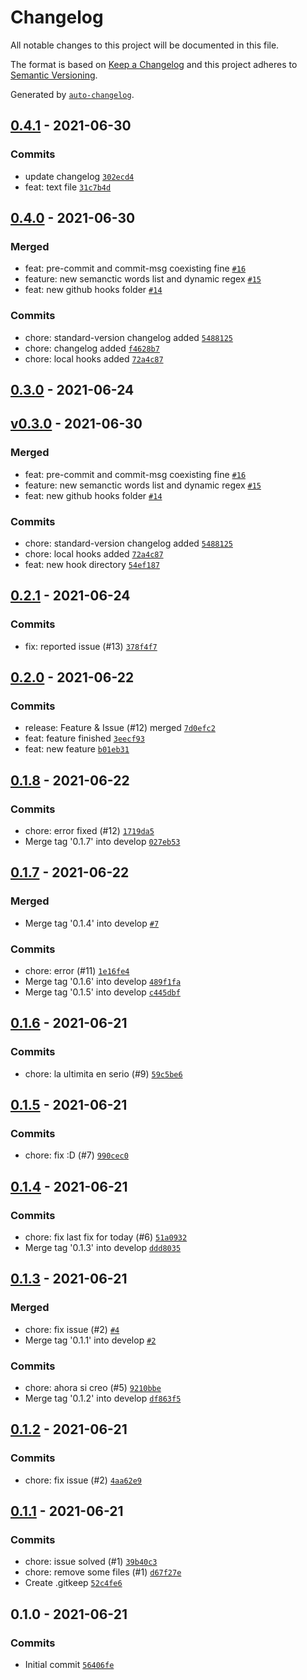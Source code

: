 # Changelog

All notable changes to this project will be documented in this file.

The format is based on [Keep a Changelog](https://keepachangelog.com/en/1.0.0/)
and this project adheres to [Semantic Versioning](https://semver.org/spec/v2.0.0.html).

Generated by [`auto-changelog`](https://github.com/CookPete/auto-changelog).

## [0.4.1](https://github.com/Square-Cube-Software/git-flow-test/compare/0.4.0...0.4.1) - 2021-06-30

### Commits

- update changelog [`302ecd4`](https://github.com/Square-Cube-Software/git-flow-test/commit/302ecd416b7b67238b5c3ac160d6c53d6ce97864)
- feat: text file [`31c7b4d`](https://github.com/Square-Cube-Software/git-flow-test/commit/31c7b4d5098b85292ded433387354e37ec92bc98)

## [0.4.0](https://github.com/Square-Cube-Software/git-flow-test/compare/0.3.0...0.4.0) - 2021-06-30

### Merged

- feat: pre-commit and commit-msg coexisting fine [`#16`](https://github.com/Square-Cube-Software/git-flow-test/pull/16)
- feature: new semanctic words list and dynamic regex [`#15`](https://github.com/Square-Cube-Software/git-flow-test/pull/15)
- feat: new github hooks folder [`#14`](https://github.com/Square-Cube-Software/git-flow-test/pull/14)

### Commits

- chore: standard-version changelog added [`5488125`](https://github.com/Square-Cube-Software/git-flow-test/commit/5488125b85c5ba81555fca95f6041f8d7c438ea4)
- chore: changelog added [`f4628b7`](https://github.com/Square-Cube-Software/git-flow-test/commit/f4628b7c03d6f62ccbdb4b7937302f67cc6a9fe0)
- chore: local hooks added [`72a4c87`](https://github.com/Square-Cube-Software/git-flow-test/commit/72a4c87df5e32489fe1642389934fffdd50f61e3)

## [0.3.0](https://github.com/Square-Cube-Software/git-flow-test/compare/v0.3.0...0.3.0) - 2021-06-24

## [v0.3.0](https://github.com/Square-Cube-Software/git-flow-test/compare/0.2.1...v0.3.0) - 2021-06-30

### Merged

- feat: pre-commit and commit-msg coexisting fine [`#16`](https://github.com/Square-Cube-Software/git-flow-test/pull/16)
- feature: new semanctic words list and dynamic regex [`#15`](https://github.com/Square-Cube-Software/git-flow-test/pull/15)
- feat: new github hooks folder [`#14`](https://github.com/Square-Cube-Software/git-flow-test/pull/14)

### Commits

- chore: standard-version changelog added [`5488125`](https://github.com/Square-Cube-Software/git-flow-test/commit/5488125b85c5ba81555fca95f6041f8d7c438ea4)
- chore: local hooks added [`72a4c87`](https://github.com/Square-Cube-Software/git-flow-test/commit/72a4c87df5e32489fe1642389934fffdd50f61e3)
- feat: new hook directory [`54ef187`](https://github.com/Square-Cube-Software/git-flow-test/commit/54ef18732c83d69af26e490a203c88e6310d97c3)

## [0.2.1](https://github.com/Square-Cube-Software/git-flow-test/compare/0.2.0...0.2.1) - 2021-06-24

### Commits

- fix: reported issue (#13) [`378f4f7`](https://github.com/Square-Cube-Software/git-flow-test/commit/378f4f76a292edb3b1610bb576987010c8124e70)

## [0.2.0](https://github.com/Square-Cube-Software/git-flow-test/compare/0.1.8...0.2.0) - 2021-06-22

### Commits

- release: Feature & Issue (#12) merged [`7d0efc2`](https://github.com/Square-Cube-Software/git-flow-test/commit/7d0efc28688ebb3548c6d82ee73e2cdc31e5cfce)
- feat: feature finished [`3eecf93`](https://github.com/Square-Cube-Software/git-flow-test/commit/3eecf937c905d711942e2189433b2dcf1fc0b5a9)
- feat: new feature [`b01eb31`](https://github.com/Square-Cube-Software/git-flow-test/commit/b01eb317ed00a964f746fc908a34aefa19965165)

## [0.1.8](https://github.com/Square-Cube-Software/git-flow-test/compare/0.1.7...0.1.8) - 2021-06-22

### Commits

- chore: error fixed (#12) [`1719da5`](https://github.com/Square-Cube-Software/git-flow-test/commit/1719da5ce62637c7a64d80c6a056627463b4fe8b)
- Merge tag '0.1.7' into develop [`027eb53`](https://github.com/Square-Cube-Software/git-flow-test/commit/027eb5348dfb5ac18692d2bcfba9a0571fa71b26)

## [0.1.7](https://github.com/Square-Cube-Software/git-flow-test/compare/0.1.6...0.1.7) - 2021-06-22

### Merged

- Merge tag '0.1.4' into develop [`#7`](https://github.com/Square-Cube-Software/git-flow-test/pull/7)

### Commits

- chore: error (#11) [`1e16fe4`](https://github.com/Square-Cube-Software/git-flow-test/commit/1e16fe49be319130afe70174ffc2c2d58a3734b3)
- Merge tag '0.1.6' into develop [`489f1fa`](https://github.com/Square-Cube-Software/git-flow-test/commit/489f1fa666d79422f0d8a3e353f6f50454123d1a)
- Merge tag '0.1.5' into develop [`c445dbf`](https://github.com/Square-Cube-Software/git-flow-test/commit/c445dbf6848e75be76f49c28a311c3aaf7bc3d9e)

## [0.1.6](https://github.com/Square-Cube-Software/git-flow-test/compare/0.1.5...0.1.6) - 2021-06-21

### Commits

- chore: la ultimita en serio (#9) [`59c5be6`](https://github.com/Square-Cube-Software/git-flow-test/commit/59c5be61ae0af856bb51c367c73daa0e62b1c46b)

## [0.1.5](https://github.com/Square-Cube-Software/git-flow-test/compare/0.1.4...0.1.5) - 2021-06-21

### Commits

- chore: fix :D (#7) [`990cec0`](https://github.com/Square-Cube-Software/git-flow-test/commit/990cec01e95864efb444cf9065dc511fb8cb71a7)

## [0.1.4](https://github.com/Square-Cube-Software/git-flow-test/compare/0.1.3...0.1.4) - 2021-06-21

### Commits

- chore: fix last fix for today (#6) [`51a0932`](https://github.com/Square-Cube-Software/git-flow-test/commit/51a09321e521b597e508520896d751e71d3fee96)
- Merge tag '0.1.3' into develop [`ddd8035`](https://github.com/Square-Cube-Software/git-flow-test/commit/ddd80353fc0c710fbbee660ee39ede3f740a3145)

## [0.1.3](https://github.com/Square-Cube-Software/git-flow-test/compare/0.1.2...0.1.3) - 2021-06-21

### Merged

- chore: fix issue (#2) [`#4`](https://github.com/Square-Cube-Software/git-flow-test/pull/4)
- Merge tag '0.1.1' into develop [`#2`](https://github.com/Square-Cube-Software/git-flow-test/pull/2)

### Commits

- chore: ahora si creo (#5) [`9210bbe`](https://github.com/Square-Cube-Software/git-flow-test/commit/9210bbe80f6aa6041e4547156938d2d83be5515d)
- Merge tag '0.1.2' into develop [`df863f5`](https://github.com/Square-Cube-Software/git-flow-test/commit/df863f54044279051938e3ab45c657b0e87b2ef2)

## [0.1.2](https://github.com/Square-Cube-Software/git-flow-test/compare/0.1.1...0.1.2) - 2021-06-21

### Commits

- chore: fix issue (#2) [`4aa62e9`](https://github.com/Square-Cube-Software/git-flow-test/commit/4aa62e985a38eeac9a0d66e3ffc9118594e470dd)

## [0.1.1](https://github.com/Square-Cube-Software/git-flow-test/compare/0.1.0...0.1.1) - 2021-06-21

### Commits

- chore: issue solved (#1) [`39b40c3`](https://github.com/Square-Cube-Software/git-flow-test/commit/39b40c371075852b2923463f5d4ef47d3e6e63cd)
- chore: remove some files (#1) [`d67f27e`](https://github.com/Square-Cube-Software/git-flow-test/commit/d67f27eea8b362cf927d5dff4b74c73656689637)
- Create .gitkeep [`52c4fe6`](https://github.com/Square-Cube-Software/git-flow-test/commit/52c4fe60dba511657f6184b3366bb484423424f9)

## 0.1.0 - 2021-06-21

### Commits

- Initial commit [`56406fe`](https://github.com/Square-Cube-Software/git-flow-test/commit/56406fec27732169059aa4667ca6a0c31c2095a3)

